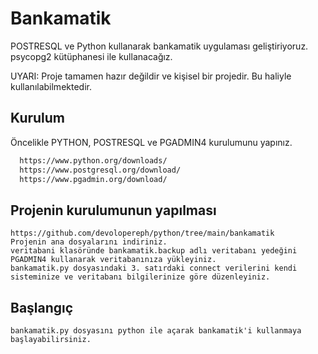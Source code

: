# Bankamatik

POSTRESQL ve Python kullanarak bankamatik uygulaması geliştiriyoruz.
psycopg2 kütüphanesi ile kullanacağız.

UYARI: Proje tamamen hazır değildir ve kişisel bir projedir. Bu haliyle kullanılabilmektedir.
## Kurulum

Öncelikle PYTHON, POSTRESQL ve PGADMIN4 kurulumunu yapınız.

```bash
  https://www.python.org/downloads/
  https://www.postgresql.org/download/
  https://www.pgadmin.org/download/
```

## Projenin kurulumunun yapılması
```
https://github.com/devolopereph/python/tree/main/bankamatik
Projenin ana dosyalarını indiriniz.
veritabani klasöründe bankamatik.backup adlı veritabanı yedeğini PGADMIN4 kullanarak veritabanınıza yükleyiniz.
bankamatik.py dosyasındaki 3. satırdaki connect verilerini kendi sisteminize ve veritabanı bilgilerinize göre düzenleyiniz.
```
## Başlangıç
```
bankamatik.py dosyasını python ile açarak bankamatik'i kullanmaya başlayabilirsiniz.
